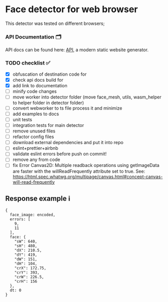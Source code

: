 # Face detector for web browser
This detector was tested on different browsers;


### API Documentation :card_index_dividers:	

API docs can be found here: [API](https://sergio-lucas.github.io/webCamProcessor/docs/api/), a modern static website generator.

### TODO checklist :white_check_mark:
- [x] obfuscation of destination code for
- [x] check api docs build for
- [x] add link to documentation
- [ ] minify code changes
- [ ] move worker into detector folder (move face_mesh, utils, wasm_helper to helper folder in detector folder)
- [ ] convert webworker to ts file process it and minimize
- [ ] add examples to docs
- [ ] unit tests
- [ ] integration tests for main detector
- [ ] remove unused files
- [ ] refactor config files
- [ ] download external dependencies and put it into repo
- [ ] eslint+prettier+airbnb
- [ ] validate eslint errors before push on commit!
- [ ] remove any from code
- [ ] fix Error Canvas2D: Multiple readback operations using getImageData are faster with the willReadFrequently attribute set to true. See: https://html.spec.whatwg.org/multipage/canvas.html#concept-canvas-will-read-frequently

## Response example :information_source:	
```
{
  face_image: encoded,
  errors: [
    9,
    11
  ],
  face: {
    "sW": 640,
    "sH": 480,
    "dX": 210.5,
    "dY": 419,
    "dW": 151,
    "dH": 104,
    "crX": 172.75,
    "crY": 393,
    "crW": 226.5,
    "crH": 156
  },
  dt: 0
}
```
